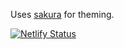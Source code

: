 Uses [sakura](https://github.com/oxalorg/sakura) for theming.

[![Netlify Status](https://api.netlify.com/api/v1/badges/299f6dfd-3de0-4706-b74e-7dd4f25530dd/deploy-status)](https://app.netlify.com/sites/timothybrits/deploys)
